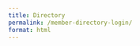 ```yaml
---
title: Directory
permalink: /member-directory-login/
format: html
---
```




<div id="SFctr" class="SF" data-org="32106" data-ini="!directory" data-dek="Active Members (Slack)" data-scl="0" data-sfi="1"></div><script type="text/javascript" src="https://cdn.membershipworks.com/mfm.js"></script>
